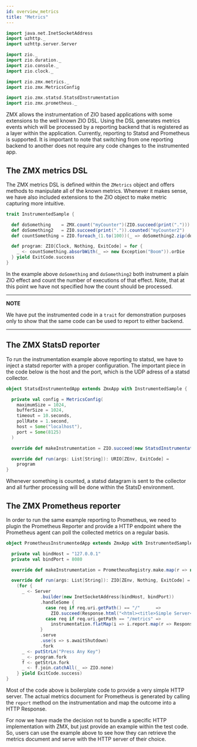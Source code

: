 ```yaml
---
id: overview_metrics
title: "Metrics"
---
```

```scala mdoc:invisible
import java.net.InetSocketAddress
import uzhttp._
import uzhttp.server.Server

import zio._
import zio.duration._
import zio.console._
import zio.clock._

import zio.zmx.metrics._
import zio.zmx.MetricsConfig

import zio.zmx.statsd.StatsdInstrumentation
import zio.zmx.prometheus._
```
ZMX allows the instrumentation of ZIO based applications with some extensions to the well known ZIO DSL. Using the DSL generates metrics events which will be processed 
by a reporting backend that is registered as a layer within the application. Currently, reporting to Statsd and Prometheus is supported. It is important to note that 
switching from one reporting backend to another does not require any code changes to the instrumented app. 

## The ZMX metrics DSL 

The ZMX metrics DSL is defined within the `ZMetrics` object and offers methods to manipulate all of the known metrics. Whenever it makes sense, we have also included 
extensions to the ZIO object to make metric capturing more intuitive.

```scala mdoc:silent
trait InstrumentedSample {

  def doSomething    = ZMX.count("myCounter")(ZIO.succeed(print(".")))
  def doSomething2   = ZIO.succeed(print(".")).counted("myCounter2")
  def countSomething = ZIO.foreach_(1.to(100))(_ => doSomething2.zip(doSomething))

  def program: ZIO[Clock, Nothing, ExitCode] = for {
    _ <- countSomething.absorbWith(_ => new Exception("Boom")).orDie
  } yield ExitCode.success
}
```

In the example above `doSomething` and `doSomething2` both instrument a plain ZIO effect and count the number of executions of that effect. Note, that at this point 
we have not specified how the count should be processed. 

---
**NOTE**

We have put the instrumented code in a `trait` for demonstration purposes only to show that the same code can be used to report to either backend.

---

## The ZMX StatsD reporter

To run the instrumentation example above reporting to statsd, we have to inject a statsd reporter with a proper configuration. The important piece in the code 
below is the host and the port, which is the UDP adress of a statsd collector. 

```scala mdoc:silent
object StatsdInstrumentedApp extends ZmxApp with InstrumentedSample {

  private val config = MetricsConfig(
    maximumSize = 1024,
    bufferSize = 1024,
    timeout = 10.seconds,
    pollRate = 1.second,
    host = Some("localhost"),
    port = Some(8125)
  )

  override def makeInstrumentation = ZIO.succeed(new StatsdInstrumentation(config))

  override def run(args: List[String]): URIO[ZEnv, ExitCode] =
    program
}
```

Whenever something is counted, a statsd datagram is sent to the collector and all further processing will be done within the StatsD environment. 

## The ZMX Prometheus reporter 

In order to run the same example reporting to Prometheus, we need to plugin the Prometheus Reporter and provide a HTTP endpoint where the Prometheus agent can 
poll the collected metrics on a regular basis. 

```scala mdoc:silent
object PrometheusInstrumentedApp extends ZmxApp with InstrumentedSample {

  private val bindHost = "127.0.0.1"
  private val bindPort = 8080

  override def makeInstrumentation = PrometheusRegistry.make.map(r => new PrometheusInstrumentaion(r))

  override def run(args: List[String]): ZIO[ZEnv, Nothing, ExitCode] =
    (for {
      _ <- Server
             .builder(new InetSocketAddress(bindHost, bindPort))
             .handleSome {
               case req if req.uri.getPath() == "/"      =>
                 ZIO.succeed(Response.html("<html><title>Simple Server</title><a href=\"/metrics\">Metrics</a></html>"))
               case req if req.uri.getPath == "/metrics" =>
                 instrumentation.flatMap(i => i.report.map(r => Response.plain(r)))
             }
             .serve
             .use(s => s.awaitShutdown)
             .fork
      _ <- putStrLn("Press Any Key")
      _ <- program.fork
      f <- getStrLn.fork
      _ <- f.join.catchAll(_ => ZIO.none)
    } yield ExitCode.success)
}
```

Most of the code above is boilerplate code to provide a very simple HTTP server. The actual metrics document for Prometheus is generated by calling the `report` method on the instrumentation and map the outcome into a HTTP Response. 

For now we have made the decision not to bundle a specific HTTP implementation with ZMX, but just provide an example within the test code. So, users can use the example above to see how they can retrieve the metrics document and serve with the HTTP server of their choice. 
